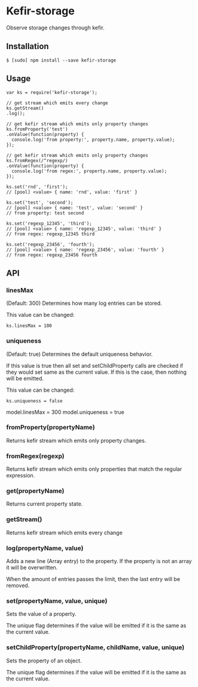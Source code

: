 # Kefir-storage

Observe storage changes through kefir.


## Installation

````
$ [sudo] npm install --save kefir-storage
````
    
## Usage

```
var ks = require('kefir-storage');

// get stream which emits every change
ks.getStream()
.log();

// get kefir stream which emits only property changes
ks.fromProperty('test')
.onValue(function(property) {
  console.log('from property:', property.name, property.value);
});

// get kefir stream which emits only property changes
ks.fromRegex(/^regexp/)
.onValue(function(property) {
  console.log('from regex:', property.name, property.value);
});

ks.set('rnd', 'first');
// [pool] <value> { name: 'rnd', value: 'first' }

ks.set('test', 'second');
// [pool] <value> { name: 'test', value: 'second' }
// from property: test second

ks.set('regexp_12345', 'third');
// [pool] <value> { name: 'regexp_12345', value: 'third' }
// from regex: regexp_12345 third

ks.set('regexp_23456', 'fourth');
// [pool] <value> { name: 'regexp_23456', value: 'fourth' }
// from regex: regexp_23456 fourth
```

## API

### linesMax

(Default: 300) Determines how many log entries can be stored.

This value can be changed:

```ks.linesMax = 100```

### uniqueness

(Default: true) Determines the default uniqueness behavior.

If this value is true then all set and setChildProperty calls are checked if they would set same as the current value. If this is the case, then nothing will be emitted.

This value can be changed:

```ks.uniqueness = false```

model.linesMax = 300
model.uniqueness = true

### fromProperty(propertyName)

Returns kefir stream which emits only property changes.

### fromRegex(regexp)

Returns kefir stream which emits only properties that match the regular expression.

### get(propertyName)

Returns current property state.

### getStream()

Returns kefir stream which emits every change

### log(propertyName, value)

Adds a new line (Array entry) to the property. If the property is not an array it will be overwritten.

When the amount of entries passes the limit, then the last entry will be removed. 

### set(propertyName, value, unique)

Sets the value of a property.

The unique flag determines if the value will be emitted if it is the same as the current value.
 
### setChildProperty(propertyName, childName, value, unique)

Sets the property of an object.

The unique flag determines if the value will be emitted if it is the same as the current value.

